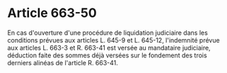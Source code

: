 # Article 663-50

<div align="left">En cas d'ouverture d'une procédure de liquidation judiciaire dans les conditions prévues aux articles L. 645-9 et L. 645-12, l'indemnité prévue aux articles L. 663-3 et R. 663-41 est versée au mandataire judiciaire, déduction faite des sommes déjà versées sur le fondement des trois derniers alinéas de l'article R. 663-41.</div>
